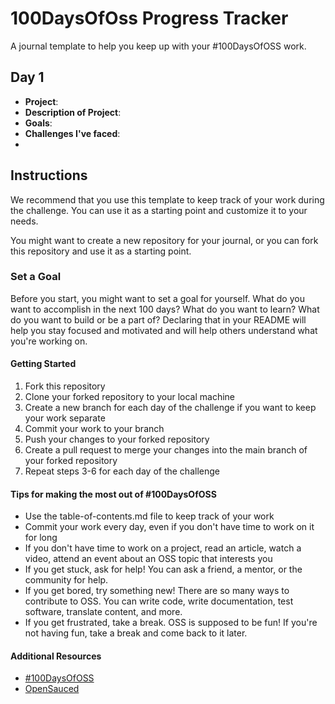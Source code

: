 # 100DaysOfOss Progress Tracker
A journal template to help you keep up with your #100DaysOfOSS work. 

## Day 1
- **Project**:
- **Description of Project**:
- **Goals**:
- **Challenges I've faced**:
- 
## Instructions
We recommend that you use this template to keep track of your work during the challenge. You can use it as a starting point and customize it to your needs. 

You might want to create a new repository for your journal, or you can fork this repository and use it as a starting point.

### Set a Goal
Before you start, you might want to set a goal for yourself. What do you want to accomplish in the next 100 days? What do you want to learn? What do you want to build or be a part of? Declaring that in your README will help you stay focused and motivated and will help others understand what you're working on.

#### Getting Started
1. Fork this repository
2. Clone your forked repository to your local machine
3. Create a new branch for each day of the challenge if you want to keep your work separate
4. Commit your work to your branch
5. Push your changes to your forked repository
6. Create a pull request to merge your changes into the main branch of your forked repository
7. Repeat steps 3-6 for each day of the challenge

#### Tips for making the most out of #100DaysOfOSS
- Use the table-of-contents.md file to keep track of your work
- Commit your work every day, even if you don't have time to work on it for long
- If you don't have time to work on a project, read an article, watch a video, attend an event about an OSS topic that interests you
- If you get stuck, ask for help! You can ask a friend, a mentor, or the community for help. 
- If you get bored, try something new! There are so many ways to contribute to OSS. You can write code, write documentation, test software, translate content, and more.
- If you get frustrated, take a break. OSS is supposed to be fun! If you're not having fun, take a break and come back to it later.

#### Additional Resources
- [#100DaysOfOSS](https://docs.opensauced.pizza/community/100-days-of-oss/)
- [OpenSauced](https://opensauced.pizza/)
